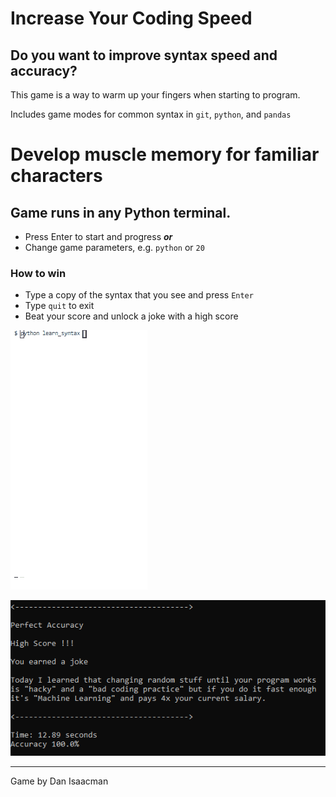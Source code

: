 # Increase Your Coding Speed

## Do you want to improve syntax speed and accuracy?

This game is a way to warm up your fingers when starting to program.

Includes game modes for common syntax in `git`, `python`, and `pandas`



# Develop muscle memory for familiar characters


## Game runs in any Python terminal.

- Press Enter to start and progress ***or***
- Change game parameters, e.g. `python` or `20`

### How to win
- Type a copy of the syntax that you see and press `Enter`
- Type `quit` to exit
- Beat your score and unlock a joke with a high score



![Happy Syntax](./Resources/gameplay.gif) 

![Earning A Joke](./Resources/high_score.png)




---

 Game by Dan Isaacman